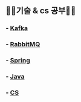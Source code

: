 ## ✍🏻기술 &amp; cs 공부✍🏻

### - [Kafka](https://github.com/jeongdaeun98/tech-note/tree/master/Kafka)
### - [RabbitMQ](https://github.com/jeongdaeun98/tech-note/tree/master/RabbitMQ)
### - [Spring](https://github.com/jeongdaeun98/tech-note/tree/master/Spring)
### - [Java](https://github.com/jeongdaeun98/tech-note/tree/master/Java)
### - [CS](https://github.com/jeongdaeun98/tech-note/tree/master/cs)
